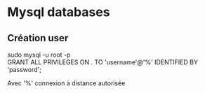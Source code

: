 # Mysql databases  
## Création user  
sudo mysql -u root -p  
GRANT ALL PRIVILEGES ON *.* TO 'username'@'%' IDENTIFIED BY 'password';  

Avec '%' connexion à distance autorisée    
